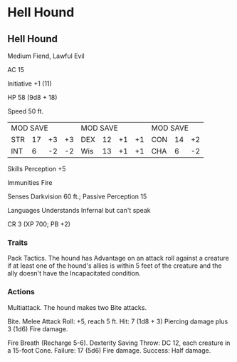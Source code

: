 # Hell Hound

## Hell Hound

Medium Fiend, Lawful Evil

AC 15

Initiative +1 (11)

HP 58 (9d8 + 18)

Speed 50 ft.

<table><tr><td colspan="4">MOD SAVE</td><td colspan="4">MOD SAVE</td><td colspan="3">MOD SAVE</td></tr><tr><td>STR</td><td>17</td><td>+3</td><td>+3</td><td>DEX</td><td>12</td><td>+1</td><td>+1</td><td>CON</td><td>14</td><td>+2</td></tr><tr><td>INT</td><td>6</td><td>-2</td><td>-2</td><td>Wis</td><td>13</td><td>+1</td><td>+1</td><td>CHA</td><td>6</td><td>-2</td></tr></table>

Skills Perception +5

Immunities Fire

Senses Darkvision 60 ft.; Passive Perception 15

Languages Understands Infernal but can't speak

CR 3 (XP 700; PB +2)

### Traits

Pack Tactics. The hound has Advantage on an attack roll against a creature if at least one of the hound's allies is within 5 feet of the creature and the ally doesn't have the Incapacitated condition.

### Actions

Multiattack. The hound makes two Bite attacks.

Bite. Melee Attack Roll: +5, reach 5 ft. Hit: 7 (1d8 + 3) Piercing damage plus 3 (1d6) Fire damage.

Fire Breath (Recharge 5-6). Dexterity Saving Throw: DC 12, each creature in a 15-foot Cone. Failure: 17 (5d6) Fire damage. Success: Half damage.
